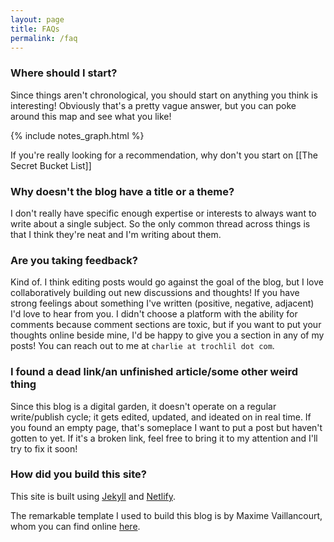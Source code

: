 ```yaml
---
layout: page
title: FAQs
permalink: /faq
---
```


### Where should I start?

Since things aren't chronological, you should start on anything you think is interesting! Obviously that's a pretty vague answer, but you can poke around this map and see what you like!

{% include notes_graph.html %}

If you're really looking for a recommendation, why don't you start on [[The Secret Bucket List]]

### Why doesn't the blog have a title or a theme?

I don't really have specific enough expertise or interests to always want to write about a single subject. So the only common thread across things is that I think they're neat and I'm writing about them.

### Are you taking feedback?

Kind of. I think editing posts would go against the goal of the blog, but I love collaboratively building out new discussions and thoughts! If you have strong feelings about something I've written (positive, negative, adjacent) I'd love to hear from you. I didn't choose a platform with the ability for comments because comment sections are toxic, but if you want to put your thoughts online beside mine, I'd be happy to give you a section in any of my posts! You can reach out to me at `charlie at trochlil dot com`.

### I found a dead link/an unfinished article/some other weird thing

Since this blog is a digital garden, it doesn't operate on a regular write/publish cycle; it gets edited, updated, and ideated on in real time. If you found an empty page, that's someplace I want to put a post but haven't gotten to yet. If it's a broken link, feel free to bring it to my attention and I'll try to fix it soon!

### How did you build this site?

This site is built using [Jekyll](https://jekyllrb.com/) and [Netlify](https://netlify.app/).

The remarkable template I used to build this blog is by Maxime Vaillancourt, whom you can find online [here](https://maximevaillancourt.com/).